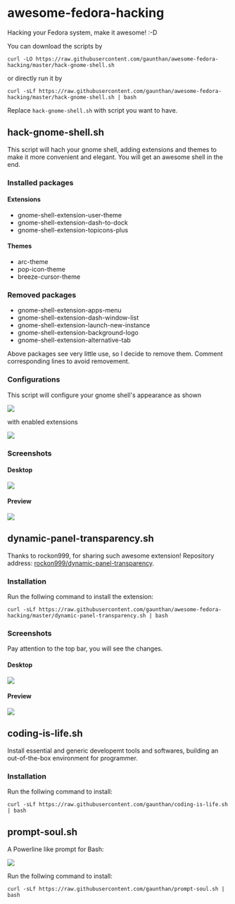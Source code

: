 # awesome-fedora-hacking
Hacking your Fedora system, make it awesome! :-D

You can download the scripts by

	curl -LO https://raw.githubusercontent.com/gaunthan/awesome-fedora-hacking/master/hack-gnome-shell.sh

or directly run it by

	curl -sLf https://raw.githubusercontent.com/gaunthan/awesome-fedora-hacking/master/hack-gnome-shell.sh | bash

Replace `hack-gnome-shell.sh` with script you want to have.

## hack-gnome-shell.sh
This script will hach your gnome shell, adding extensions and themes to make it more convenient and elegant. You will get an awesome shell in the end. 
### Installed packages
#### Extensions

- gnome-shell-extension-user-theme
- gnome-shell-extension-dash-to-dock
- gnome-shell-extension-topicons-plus

#### Themes

- arc-theme
- pop-icon-theme
- breeze-cursor-theme

### Removed packages

- gnome-shell-extension-apps-menu
- gnome-shell-extension-dash-window-list
- gnome-shell-extension-launch-new-instance
- gnome-shell-extension-background-logo
- gnome-shell-extension-alternative-tab

Above packages see very little use, so I decide to remove them. Comment corresponding lines to avoid removement.

### Configurations
This script will configure your gnome shell's appearance as shown

![](./images/hack-gnome-shell-screenshot-appearance.png)

with enabled extensions

![](./images/hack-gnome-shell-screenshot-enabled-extensions.png)

### Screenshots
#### Desktop

![](./images/hack-gnome-shell-screenshot-desktop.png)

#### Preview

![](./images/hack-gnome-shell-screenshot-preview.png)

## dynamic-panel-transparency.sh
Thanks to rockon999, for sharing such awesome extension! Repository address: [rockon999/dynamic-panel-transparency](https://github.com/rockon999/dynamic-panel-transparency).

### Installation
Run the follwing command to install the extension:

	curl -sLf https://raw.githubusercontent.com/gaunthan/awesome-fedora-hacking/master/dynamic-panel-transparency.sh | bash

### Screenshots
Pay attention to the top bar, you will see the changes.

#### Desktop

![](./images/dynamic-panel-transparency-screenshot-desktop.png)

#### Preview

![](./images/dynamic-panel-transparency-screenshot-preview.png)

## coding-is-life.sh
Install essential and generic developemt tools and softwares, building an out-of-the-box environment for programmer.

### Installation
Run the follwing command to install:

	curl -sLf https://raw.githubusercontent.com/gaunthan/coding-is-life.sh | bash


## prompt-soul.sh
A Powerline like prompt for Bash:

![](./images/prompt-soul-screenshot-sample.png)

Run the follwing command to install:

	curl -sLf https://raw.githubusercontent.com/gaunthan/prompt-soul.sh | bash
